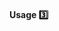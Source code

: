 #### Usage :three:

<tip-box type="success">
  <include src="./outcomes.md" />
</tip-box>

<panel type="seamless" header="%%- - - - - - - - - -%%">
  <include src="./index.md#main"/>
</panel>
